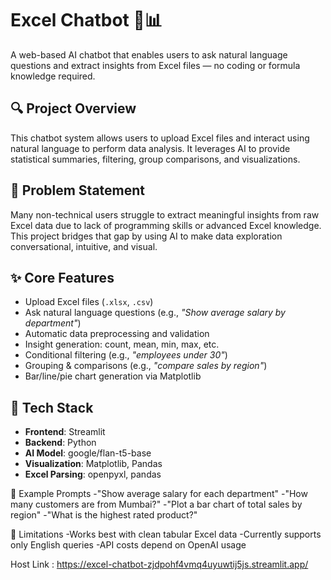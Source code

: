 # Excel Chatbot 🤖📊

A web-based AI chatbot that enables users to ask natural language questions and extract insights from Excel files — no coding or formula knowledge required.

## 🔍 Project Overview

This chatbot system allows users to upload Excel files and interact using natural language to perform data analysis. It leverages AI to provide statistical summaries, filtering, group comparisons, and visualizations.

## 🧠 Problem Statement

Many non-technical users struggle to extract meaningful insights from raw Excel data due to lack of programming skills or advanced Excel knowledge. This project bridges that gap by using AI to make data exploration conversational, intuitive, and visual.

## ✨ Core Features

- Upload Excel files (`.xlsx`, `.csv`)
- Ask natural language questions (e.g., *"Show average salary by department"*)
- Automatic data preprocessing and validation
- Insight generation: count, mean, min, max, etc.
- Conditional filtering (e.g., *"employees under 30"*)
- Grouping & comparisons (e.g., *"compare sales by region"*)
- Bar/line/pie chart generation via Matplotlib

## 🧱 Tech Stack

- **Frontend**: Streamlit
- **Backend**: Python
- **AI Model**: google/flan-t5-base
- **Visualization**: Matplotlib, Pandas
- **Excel Parsing**: openpyxl, pandas

🧪 Example Prompts
-"Show average salary for each department"
-"How many customers are from Mumbai?"
-"Plot a bar chart of total sales by region"
-"What is the highest rated product?"

📌 Limitations
-Works best with clean tabular Excel data
-Currently supports only English queries
-API costs depend on OpenAI usage

Host Link : https://excel-chatbot-zjdpohf4vmq4uyuwtij5js.streamlit.app/
